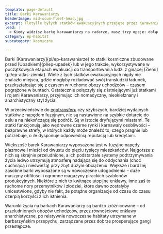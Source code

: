 ```yaml
---
template: page-default
title: Barki Karawaniarzy
headerImage: mid-scum-fleet-head.jpg
excerpt: Flotylle byłych statków ewakuacyjnych przejęte przez Karawaniarzy
lead: |
  > Kiedy widzisz barkę karawaniarzy na radarze, masz trzy opcje: dołączyć, uciekać albo robić interesy. Albo wszystko naraz. Tam się sprzedaje światy, kupuje tożsamości, bierze śluby na dwa dni i traci morfa w pokerze. Dryfujący chaos, ale jak trafisz na właściwą – może być domem. Albo końcem.
category: ep-habitat
subcategory: kosmiczne

---
```

Barki [Karawaniarzy]{pl/ep-karawaniarze} to statki kosmiczne zbudowane przed [Upadkiem]{pl/ep-upadek} lub w jego trakcie, wykorzystywane w początkowych etapach ewakuacji do transportowania ludzi z ginącej [Ziemi]{pl/ep-atlas-ziemia}. Wiele z tych statków ewakuacyjnych nigdy nie znalazło miejsca, gdzie mogłyby rozładować swój transludzki ładunek, przekształcając się z czasem w ruchome obozy uchodźców – czasem pogrążone w buntach. Ostatecznie połączyły się z istniejącymi już statkami i rojami Karawaniarzy, przyjmując ich nomadyczny, nieokiełznany i anarchistyczny styl życia.

W przeciwieństwie do [egotransferu](#) czy szybszych, bardziej wydajnych statków z napędem fuzyjnym, nie są nastawione na szybkie dotarcie do celu a na niekończącą się podróż. Są w istocie dryfującymi miastami. Te statki funkcjonują jako wędrowne czarne rynki i karnawały osobliwości – bezprawne strefy, w których każdy może znaleźć to, czego pragnie lub potrzebuje, o ile dysponuje odpowiednią reputacją lub kredytami.

Większość barek Karawaniarzy wyposażona jest w fuzyjne napędy plazmowe i mieści od dwustu do pięciu tysięcy mieszkańców. Najgorsze z nich są skrajnie przeludnione, a ich podstarzałe systemy podtrzymywania życia ledwo utrzymują atmosferę nadającą się do oddychania (choć cuchnącą i nieświeżą) przy zbyt dużym obciążeniu. Większe i bardziej zasobne barki wyposażone są w nowoczesne udogodnienia – duże maszyny obfitości i ogromne magazyny pirackich szablonów produkcyjnych. Niektóre z nich to kwitnące utopijne enklawy, inne zaś to ruchome nory przemytników i złodziei, które dawno zostałyby unicestwione, gdyby nie fakt, że potężne organizacje od czasu do czasu czerpią korzyści z ich istnienia.

Warunki życia na barkach Karawaniarzy są bardzo zróżnicowane – od przeludnionych obozów uchodźców, przez równościowe enklawy anarchistyczne, po relatywnie nowoczesne habitaty utrzymane w barbarzyńskim przepychu, zarządzane przez dobrze prosperujące gangi przestępcze.
